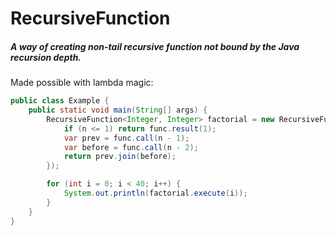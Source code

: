# RecursiveFunction

##### A way of creating non-tail recursive function not bound by the Java recursion depth.

Made possible with lambda magic:

```java
public class Example {
    public static void main(String[] args) {
        RecursiveFunction<Integer, Integer> factorial = new RecursiveFunction<>((func, n) -> {
            if (n <= 1) return func.result(1);
            var prev = func.call(n - 1);
            var before = func.call(n - 2);
            return prev.join(before);
        });

        for (int i = 0; i < 40; i++) {
            System.out.println(factorial.execute(i));
        }  
    }
}
```